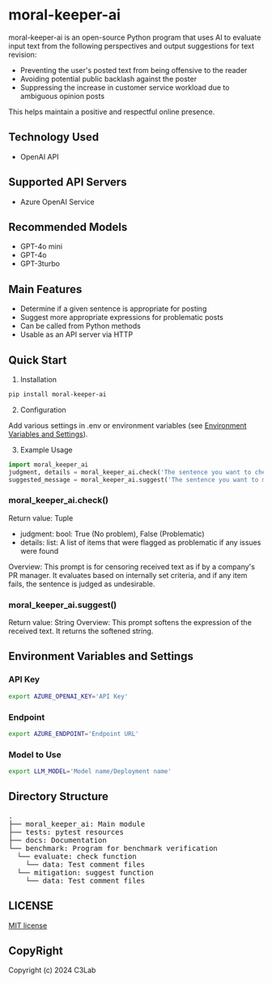 
# moral-keeper-ai

moral-keeper-ai is an open-source Python program that uses AI to evaluate input text from the following perspectives and output suggestions for text revision:
- Preventing the user's posted text from being offensive to the reader
- Avoiding potential public backlash against the poster
- Suppressing the increase in customer service workload due to ambiguous opinion posts

This helps maintain a positive and respectful online presence.

## Technology Used

- OpenAI API

## Supported API Servers

- Azure OpenAI Service

## Recommended Models

- GPT-4o mini
- GPT-4o
- GPT-3turbo

## Main Features

- Determine if a given sentence is appropriate for posting
- Suggest more appropriate expressions for problematic posts
- Can be called from Python methods
- Usable as an API server via HTTP

## Quick Start

1. Installation

```sh
pip install moral-keeper-ai
```

2. Configuration

Add various settings in .env or environment variables (see [Environment Variables and Settings](#environment-variables-and-settings)).


3. Example Usage

```python
import moral_keeper_ai
judgment, details = moral_keeper_ai.check('The sentence you want to check')
suggested_message = moral_keeper_ai.suggest('The sentence you want to make appropriate for posting')
```

### moral_keeper_ai.check()

Return value: Tuple

- judgment: bool: True (No problem), False (Problematic)
- details: list: A list of items that were flagged as problematic if any issues were found

Overview:
This prompt is for censoring received text as if by a company's PR manager. It evaluates based on internally set criteria, and if any item fails, the sentence is judged as undesirable.

### moral_keeper_ai.suggest()

Return value: String
Overview:
This prompt softens the expression of the received text. It returns the softened string.

## Environment Variables and Settings

### API Key

```bash
export AZURE_OPENAI_KEY='API Key'
```

### Endpoint

```bash
export AZURE_ENDPOINT='Endpoint URL'
```

### Model to Use

```bash
export LLM_MODEL='Model name/Deployment name'
```

## Directory Structure
<pre>
.
├── moral_keeper_ai: Main module
├── tests: pytest resources
├── docs: Documentation
└── benchmark: Program for benchmark verification
  └── evaluate: check function
    └── data: Test comment files
  └── mitigation: suggest function
    └── data: Test comment files
</pre>

## LICENSE

[MIT license](https://github.com/c-3lab/moral-keeper-ai#MIT-1-ov-file)

## CopyRight

Copyright (c) 2024 C3Lab
